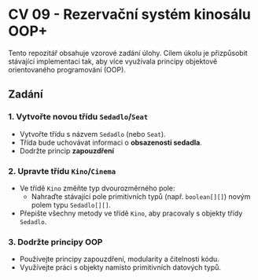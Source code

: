 # CV 09 - Rezervační systém kinosálu OOP+

Tento repozitář obsahuje vzorové zadání úlohy. Cílem úkolu je přizpůsobit stávající implementaci tak, aby více využívala principy objektově orientovaného programování (OOP).

## Zadání

### 1. Vytvořte novou třídu `Sedadlo`/`Seat`
- Vytvořte třídu s názvem `Sedadlo` (nebo `Seat`).
- Třída bude uchovávat informaci o **obsazenosti sedadla**.
- Dodržte princip **zapouzdření**

### 2. Upravte třídu `Kino`/`Cinema`
- Ve třídě `Kino` změňte typ dvourozměrného pole:
    - Nahraďte stávající pole primitivních typů (např. `boolean[][]`) novým polem typu `Sedadlo[][]`.
- Přepište všechny metody ve třídě `Kino`, aby pracovaly s objekty třídy `Sedadlo`.

### 3. Dodržte principy OOP
- Používejte principy zapouzdření, modularity a čitelnosti kódu.
- Využívejte práci s objekty namísto primitivních datových typů.